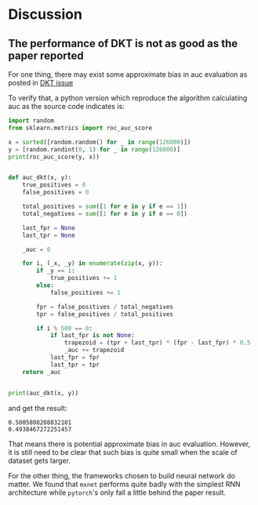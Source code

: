 # Discussion

## The performance of DKT is not as good as the paper reported

For one thing, there may exist some approximate bias in auc evaluation as posted in [DKT issue](https://github.com/chrispiech/DeepKnowledgeTracing/issues/6)

To verify that, a python version which reproduce the algorithm calculating auc as the source code indicates is:

```python
import random
from sklearn.metrics import roc_auc_score

x = sorted([random.random() for _ in range(126000)])
y = [random.randint(0, 1) for _ in range(126000)]
print(roc_auc_score(y, x))


def auc_dkt(x, y):
    true_positives = 0
    false_positives = 0

    total_positives = sum([1 for e in y if e == 1])
    total_negatives = sum([1 for e in y if e == 0])

    last_fpr = None
    last_tpr = None

    _auc = 0

    for i, (_x, _y) in enumerate(zip(x, y)):
        if _y == 1:
            true_positives += 1
        else:
            false_positives += 1

        fpr = false_positives / total_negatives
        tpr = false_positives / total_positives

        if i % 500 == 0:
            if last_fpr is not None:
                trapezoid = (tpr + last_tpr) * (fpr - last_fpr) * 0.5
                _auc += trapezoid
            last_fpr = fpr
            last_tpr = tpr
    return _auc


print(auc_dkt(x, y))
```

and get the result:

```text
0.5005808208832101
0.4938467272251457
```

That means there is potential approximate bias in auc evaluation. However, it is still need to be clear that such bias is quite small when the scale of dataset gets larger.

For the other thing, the frameworks chosen to build neural network do matter. We found that `mxnet` performs quite badly with the simplest RNN architecture while `pytorch`'s only fall a little behind the paper result.